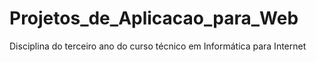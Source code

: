 # Projetos_de_Aplicacao_para_Web
Disciplina do terceiro ano do curso técnico em Informática para Internet
